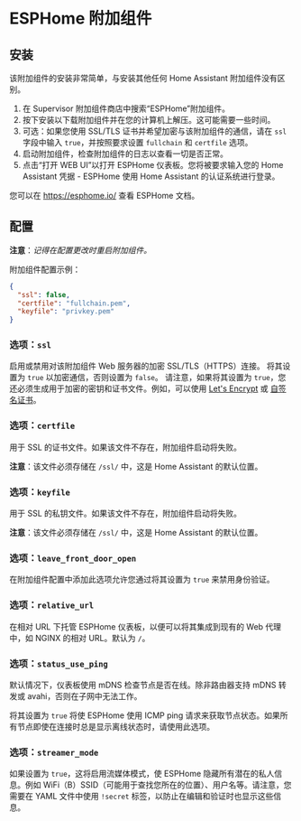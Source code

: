 # ESPHome 附加组件
## 安装

该附加组件的安装非常简单，与安装其他任何 Home Assistant 附加组件没有区别。

1. 在 Supervisor 附加组件商店中搜索“ESPHome”附加组件。
2. 按下安装以下载附加组件并在您的计算机上解压。这可能需要一些时间。
3. 可选：如果您使用 SSL/TLS 证书并希望加密与该附加组件的通信，请在 `ssl` 字段中输入 `true`，并按照要求设置 `fullchain` 和 `certfile` 选项。
4. 启动附加组件，检查附加组件的日志以查看一切是否正常。
5. 点击“打开 WEB UI”以打开 ESPHome 仪表板。您将被要求输入您的 Home Assistant 凭据 - ESPHome 使用 Home Assistant 的认证系统进行登录。

您可以在 https://esphome.io/ 查看 ESPHome 文档。

## 配置

**注意**：_记得在配置更改时重启附加组件。_

附加组件配置示例：

```json
{
  "ssl": false,
  "certfile": "fullchain.pem",
  "keyfile": "privkey.pem"
}
```

### 选项：`ssl`

启用或禁用对该附加组件 Web 服务器的加密 SSL/TLS（HTTPS）连接。
将其设置为 `true` 以加密通信，否则设置为 `false`。
请注意，如果将其设置为 `true`，您还必须生成用于加密的密钥和证书文件。例如，可以使用 [Let's Encrypt](https://www.home-assistant.io/addons/lets_encrypt/) 或 [自签名证书](https://www.home-assistant.io/docs/ecosystem/certificates/tls_self_signed_certificate/)。

### 选项：`certfile`

用于 SSL 的证书文件。如果该文件不存在，附加组件启动将失败。

**注意**：该文件必须存储在 `/ssl/` 中，这是 Home Assistant 的默认位置。

### 选项：`keyfile`

用于 SSL 的私钥文件。如果该文件不存在，附加组件启动将失败。

**注意**：该文件必须存储在 `/ssl/` 中，这是 Home Assistant 的默认位置。

### 选项：`leave_front_door_open`

在附加组件配置中添加此选项允许您通过将其设置为 `true` 来禁用身份验证。

### 选项：`relative_url`

在相对 URL 下托管 ESPHome 仪表板，以便可以将其集成到现有的 Web 代理中，如 NGINX 的相对 URL。默认为 `/`。

### 选项：`status_use_ping`

默认情况下，仪表板使用 mDNS 检查节点是否在线。除非路由器支持 mDNS 转发或 avahi，否则在子网中无法工作。

将其设置为 `true` 将使 ESPHome 使用 ICMP ping 请求来获取节点状态。如果所有节点即使在连接时总是显示离线状态时，请使用此选项。

### 选项：`streamer_mode`

如果设置为 `true`，这将启用流媒体模式，使 ESPHome 隐藏所有潜在的私人信息。例如 WiFi（B）SSID（可能用于查找您所在的位置）、用户名等。请注意，您需要在 YAML 文件中使用 `!secret` 标签，以防止在编辑和验证时也显示这些信息。